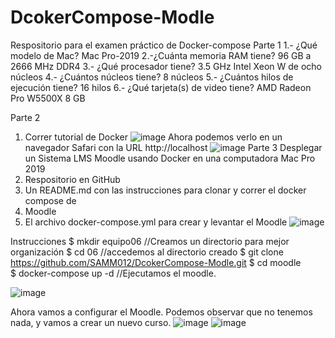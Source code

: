 # DcokerCompose-Modle
Respositorio para el examen práctico de Docker-compose
Parte 1
1.- ¿Qué modelo de Mac? 
	Mac Pro-2019
2.-¿Cuánta memoria RAM tiene? 
	96 GB a 2666 MHz DDR4
3.- ¿Qué procesador tiene? 
	3.5 GHz Intel Xeon W de ocho núcleos
4.- ¿Cuántos núcleos tiene? 
	8 núcleos
5.- ¿Cuántos hilos de ejecución tiene?
16 hilos
6.- ¿Qué tarjeta(s) de video tiene?
	AMD Radeon Pro W5500X 8 GB

 Parte 2
1. Correr tutorial de Docker
![image](https://github.com/SAMM012/DcokerCompose-Modle/assets/80934187/49985688-94df-4e47-adcf-dcd3b8ebf1c7)
Ahora podemos verlo en un navegador Safari con la URL http://localhost
![image](https://github.com/SAMM012/DcokerCompose-Modle/assets/80934187/6e794f21-1d8b-41a0-aba0-f44b892f305f)
Parte 3
Desplegar un Sistema LMS Moodle usando Docker en una computadora Mac Pro 
2019  
1.	Respositorio en GitHub 
2.	Un README.md con las instrucciones para clonar y correr el docker compose de 
3.	Moodle 
4.	El archivo docker-compose.yml para crear y levantar el Moodle
![image](https://github.com/SAMM012/DcokerCompose-Modle/assets/80934187/2a1ead8f-efa8-40be-a813-a7a12d36f4e8)

Instrucciones
$ mkdir equipo06  //Creamos un directorio para mejor organización 
$ cd 06  //accedemos al directorio creado 
$ git clone https://github.com/SAMM012/DcokerCompose-Modle.git
$ cd moodle  
$ docker-compose up -d //Ejecutamos el moodle.
 
![image](https://github.com/SAMM012/DcokerCompose-Modle/assets/80934187/1811450f-96c4-4f01-8c44-c57f65628e11)

Ahora vamos a configurar el Moodle.
Podemos observar que no tenemos nada, y vamos a crear un nuevo curso.
![image](https://github.com/SAMM012/DcokerCompose-Modle/assets/80934187/9e32754b-ddcb-482b-b4b1-d5d09e4616db)
![image](https://github.com/SAMM012/DcokerCompose-Modle/assets/80934187/0f2e0cb4-3f1e-4f50-973f-e159ba3e4c19)

